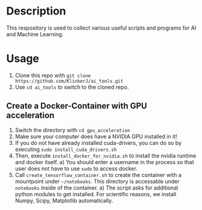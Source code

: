 # Description

This respository is used to collect various useful scripts and programs for AI and Machine Learning.

# Usage
1. Clone this repo with `git clone https://github.com/KlinkerJ/ai_tools.git`
2. Use `cd ai_tools` to switch to the cloned repo.

## Create a Docker-Container with GPU acceleration
1. Switch the directory with `cd gpu_acceleration`
2. Make sure your computer does have a NVIDIA GPU installed in it!
3. If you do not have already installed cuda-drivers, you can do so by executing `sudo install_cuda_drivers.sh`
4. Then, execute `install_docker_for_nvidia.sh` to install the nvidia runtime and docker itself.
    a) You should enter a username in the process so that user does not have to use `sudo` to access docker.  
5. Call `create_tensorflow_container.sh` to create the container with a mountpoint under `~/notebooks`. This directory is accessable under `notebooks` inside of the container.
    a) The script asks for additional python modules to get installed. For scientific reasons, we install Numpy, Scipy, Matplotlib automatically.

